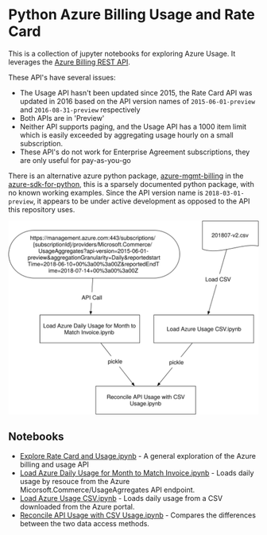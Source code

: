 # Python Azure Billing Usage and Rate Card

This is a collection of jupyter notebooks for exploring Azure Usage. It leverages the [Azure Billing REST 
API](https://msdn.microsoft.com/en-us/library/azure/mt218998.aspx). 

These API's have several issues:

* The Usage API hasn't been updated since 2015, the Rate Card API was updated in 2016 based on the API version names of `2015-06-01-preview` and `2016-08-31-preview` respectively
* Both APIs are in 'Preview' 
* Neither API supports paging, and the Usage API has a 1000 item limit which is easily exceeded by aggregating usage hourly on a small subscription.
* These API's do not work for Enterprise Agreement subscriptions, they are only useful for pay-as-you-go

There is an alternative azure python package, [azure-mgmt-billing](https://github.com/Azure/azure-sdk-for-python/tree/master/azure-mgmt-billing) in the [azure-sdk-for-python](https://github.com/Azure/azure-sdk-for-python), this is a sparsely documented python package, with no known working examples. Since the API version name is `2018-03-01-preview`, it appears to be under active development as opposed to the API this repository uses. 
 
![alt text](dataflow.svg)

## Notebooks

* [Explore Rate Card and Usage.ipynb](Explore%20Rate%20Card%20and%20Usage.ipynb) - A general exploration of the Azure billing and usage API 
* [Load Azure Daily Usage for Month to Match Invoice.ipynb](Load%20Azure%20Daily%20Usage%20for%20Month%20to%20Match%20Invoice.ipynb) - Loads daily usage by resouce from the Azure Micorsoft.Commerce/UsageAgrregates API endpoint. 
* [Load Azure Usage CSV.ipynb](Load%20Azure%20Usage%20CSV.ipynb) - Loads daily usage from a CSV downloaded from the Azure portal. 
* [Reconcile API Usage with CSV Usage.ipynb](Reconcile%20API%20Usage%20with%20CSV%20Usage.ipynb) - Compares the differences between the two data access methods.